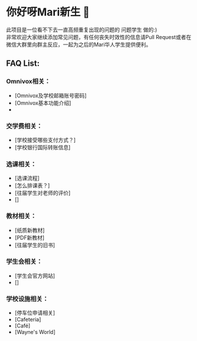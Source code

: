 <!--
解释
-->
# 你好呀Mari新生 👋

此项目是一位看不下去一直高频重复出现的问题的 问题学生 做的:)  
非常欢迎大家继续添加常见问题，有任何丧失时效性的信息请Pull Request或者在微信大群里向群主反应，一起为之后的Mari华人学生提供便利。

## FAQ List:

### Omnivox相关：
- [Omnivox及学校邮箱账号密码]
- [Omnivox基本功能介绍]
- 

### 交学费相关：
- [学校接受哪些支付方式？]
- [学校银行国际转账信息]

### 选课相关：
- [选课流程]
- [怎么排课表？]
- [往届学生对老师的评价]
- []

### 教材相关：
- [纸质新教材]
- [PDF新教材]
- [往届学生的旧书]

### 学生会相关：
- [学生会官方网站]
- []

### 学校设施相关：
- [停车位申请相关]
- [Cafeteria]
- [Café]
- [Wayne's World]
